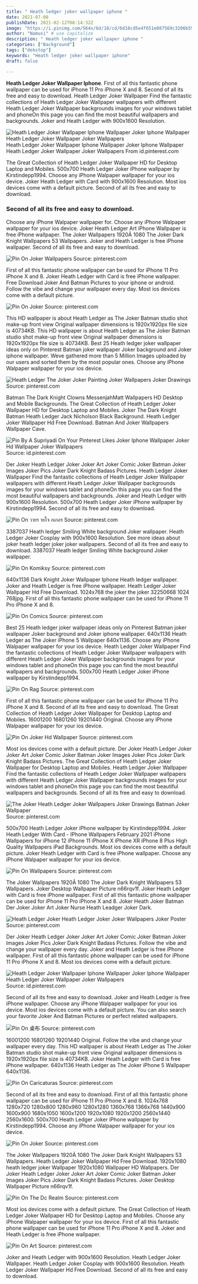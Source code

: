 ```yaml
---
title: " Heath ledger joker wallpaper iphone "
date: 2021-07-08
publishDate: 2021-02-12T08:14:32Z
image: "https://i.pinimg.com/564x/6d/18/cd/6d18cd5e4f651e087569c3206b591f06.jpg"
author: "Namusi" # use capitalize
description: " Heath ledger joker wallpaper iphone "
categories: ["Background"]
tags: ["dekstop"]
keywords: "Heath ledger joker wallpaper iphone"
draft: false

---
```



**Heath Ledger Joker Wallpaper Iphone**. First of all this fantastic phone wallpaper can be used for iPhone 11 Pro iPhone X and 8. Second of all its free and easy to download. Heath Ledger Joker Wallpaper Find the fantastic collections of Heath Ledger Joker Wallpaper wallpapers with different Heath Ledger Joker Wallpaper backgrounds images for your windows tablet and phoneOn this page you can find the most beautiful wallpapers and backgrounds. Joker and Heath Ledger with 900x1600 Resolution.

![Heath Ledger Joker Wallpaper Iphone Wallpaper Joker Iphone Wallpaper Heath Ledger Joker Wallpaper Joker Wallpapers](https://i.pinimg.com/originals/95/fb/4f/95fb4f4a12fef2f69fcece067e9eb871.jpg "Heath Ledger Joker Wallpaper Iphone Wallpaper Joker Iphone Wallpaper Heath Ledger Joker Wallpaper Joker Wallpapers")
Heath Ledger Joker Wallpaper Iphone Wallpaper Joker Iphone Wallpaper Heath Ledger Joker Wallpaper Joker Wallpapers From id.pinterest.com


The Great Collection of Heath Ledger Joker Wallpaper HD for Desktop Laptop and Mobiles. 500x700 Heath Ledger Joker iPhone wallpaper by Kirstindepp1994. Choose any iPhone Walpaper wallpaper for your ios device. Joker Heath Ledger with Card with 900x1600 Resolution. Most ios devices come with a default picture. Second of all its free and easy to download.

### Second of all its free and easy to download.

Choose any iPhone Walpaper wallpaper for. Choose any iPhone Walpaper wallpaper for your ios device. Joker Heath Ledger Art iPhone Wallpaper is free iPhone wallpaper. The Joker Wallpapers 1920Ã 1080 The Joker Dark Knight Wallpapers 53 Wallpapers. Joker and Heath Ledger is free iPhone wallpaper. Second of all its free and easy to download.


![Pin On Joker Wallpapers](https://i.pinimg.com/originals/df/4f/58/df4f58d5baf9d92b8069412ccc618f34.jpg "Pin On Joker Wallpapers")
Source: pinterest.com

First of all this fantastic phone wallpaper can be used for iPhone 11 Pro iPhone X and 8. Joker Heath Ledger with Card is free iPhone wallpaper. Free Download Joker And Batman Pictures to your iphone or android. Follow the vibe and change your wallpaper every day. Most ios devices come with a default picture.

![Pin On Joker](https://i.pinimg.com/originals/aa/1e/4d/aa1e4d954bd0f948f5085efcf3a69424.jpg "Pin On Joker")
Source: pinterest.com

This HD wallpaper is about Heath Ledger as The Joker Batman studio shot make-up front view Original wallpaper dimensions is 1920x1920px file size is 40734KB. This HD wallpaper is about Heath Ledger as The Joker Batman studio shot make-up front view Original wallpaper dimensions is 1920x1920px file size is 40734KB. Best 25 Heath ledger joker wallpaper ideas only on Pinterest Batman joker wallpaper Joker background and Joker iphone wallpaper. Weve gathered more than 5 Million Images uploaded by our users and sorted them by the most popular ones. Choose any iPhone Walpaper wallpaper for your ios device.

![Heath Ledger The Joker Joker Painting Joker Wallpapers Joker Drawings](https://i.pinimg.com/736x/d7/02/c2/d702c2793eb6f9b93d3edfe51e2abe72.jpg "Heath Ledger The Joker Joker Painting Joker Wallpapers Joker Drawings")
Source: pinterest.com

Batman The Dark Knight Clowns MessenjahMatt Wallpapers HD Desktop and Mobile Backgrounds. The Great Collection of Heath Ledger Joker Wallpaper HD for Desktop Laptop and Mobiles. Joker The Dark Knight Batman Heath Ledger Jack Nicholson Black Background. Heath Ledger Joker Wallpaper Hd Free Download. Batman And Joker Wallpapers Wallpaper Cave.

![Pin By A Supriyadi On Your Pinterest Likes Joker Iphone Wallpaper Joker Hd Wallpaper Joker Wallpapers](https://i.pinimg.com/originals/47/fe/cb/47fecbd20769fb6289a0ba5093cbbbe9.jpg "Pin By A Supriyadi On Your Pinterest Likes Joker Iphone Wallpaper Joker Hd Wallpaper Joker Wallpapers")
Source: id.pinterest.com

Der Joker Heath Ledger Joker Joker Art Joker Comic Joker Batman Joker Images Joker Pics Joker Dark Knight Badass Pictures. Heath Ledger Joker Wallpaper Find the fantastic collections of Heath Ledger Joker Wallpaper wallpapers with different Heath Ledger Joker Wallpaper backgrounds images for your windows tablet and phoneOn this page you can find the most beautiful wallpapers and backgrounds. Joker and Heath Ledger with 900x1600 Resolution. 500x700 Heath Ledger Joker iPhone wallpaper by Kirstindepp1994. Second of all its free and easy to download.

![Pin On วายร ายโจ กเกอร](https://i.pinimg.com/originals/f0/e0/8e/f0e08e3b09da718e1dd0279aeeb64b77.jpg "Pin On วายร ายโจ กเกอร")
Source: pinterest.com

3387037 Heath ledger Smiling White background Joker wallpaper. Heath Ledger Joker Cosplay with 900x1600 Resolution. See more ideas about joker heath ledger joker joker wallpapers. Second of all its free and easy to download. 3387037 Heath ledger Smiling White background Joker wallpaper.

![Pin On Komiksy](https://i.pinimg.com/originals/76/ee/92/76ee927fc6ec88eca7b327373b0d6765.jpg "Pin On Komiksy")
Source: pinterest.com

640x1136 Dark Knight Joker Wallpaper Iphone Heath ledger wallpaper. Joker and Heath Ledger is free iPhone wallpaper. Heath Ledger Joker Wallpaper Hd Free Download. 1024x768 the joker the joker 32250668 1024 768jpg. First of all this fantastic phone wallpaper can be used for iPhone 11 Pro iPhone X and 8.

![Pin On Comics](https://i.pinimg.com/originals/4c/7f/1c/4c7f1c27e3b0d8d8f458c6a3e5acdbfd.jpg "Pin On Comics")
Source: pinterest.com

Best 25 Heath ledger joker wallpaper ideas only on Pinterest Batman joker wallpaper Joker background and Joker iphone wallpaper. 640x1136 Heath Ledger as The Joker iPhone 5 Wallpaper 640x1136. Choose any iPhone Walpaper wallpaper for your ios device. Heath Ledger Joker Wallpaper Find the fantastic collections of Heath Ledger Joker Wallpaper wallpapers with different Heath Ledger Joker Wallpaper backgrounds images for your windows tablet and phoneOn this page you can find the most beautiful wallpapers and backgrounds. 500x700 Heath Ledger Joker iPhone wallpaper by Kirstindepp1994.

![Pin On Rag](https://i.pinimg.com/originals/46/94/56/4694563ade34b9303a2ce3b9a8eb094c.jpg "Pin On Rag")
Source: pinterest.com

First of all this fantastic phone wallpaper can be used for iPhone 11 Pro iPhone X and 8. Second of all its free and easy to download. The Great Collection of Heath Ledger Joker Wallpaper for Desktop Laptop and Mobiles. 16001200 16801260 19201440 Original. Choose any iPhone Walpaper wallpaper for your ios device.

![Pin On Joker Hd Wallpaper](https://i.pinimg.com/originals/6c/99/fe/6c99fe5476bba51c2533fb324804e214.jpg "Pin On Joker Hd Wallpaper")
Source: pinterest.com

Most ios devices come with a default picture. Der Joker Heath Ledger Joker Joker Art Joker Comic Joker Batman Joker Images Joker Pics Joker Dark Knight Badass Pictures. The Great Collection of Heath Ledger Joker Wallpaper for Desktop Laptop and Mobiles. Heath Ledger Joker Wallpaper Find the fantastic collections of Heath Ledger Joker Wallpaper wallpapers with different Heath Ledger Joker Wallpaper backgrounds images for your windows tablet and phoneOn this page you can find the most beautiful wallpapers and backgrounds. Second of all its free and easy to download.

![The Joker Heath Ledger Joker Wallpapers Joker Drawings Batman Joker Wallpaper](https://i.pinimg.com/originals/2e/05/4d/2e054da1b692e64d4fe6e9d59bd7b886.jpg "The Joker Heath Ledger Joker Wallpapers Joker Drawings Batman Joker Wallpaper")
Source: pinterest.com

500x700 Heath Ledger Joker iPhone wallpaper by Kirstindepp1994. Joker Heath Ledger With Card - IPhone Wallpapers February 2021 iPhone Wallpapers for iPhone 12 iPhone 11 iPhone X iPhone XR iPhone 8 Plus High Quality Wallpapers iPad Backgrounds. Most ios devices come with a default picture. Joker Heath Ledger with Card is free iPhone wallpaper. Choose any iPhone Walpaper wallpaper for your ios device.

![Pin On Wallpapers](https://i.pinimg.com/736x/20/49/85/204985cad7418e0a7ac76cd58a649acf.jpg "Pin On Wallpapers")
Source: pinterest.com

The Joker Wallpapers 1920Ã 1080 The Joker Dark Knight Wallpapers 53 Wallpapers. Joker Desktop Wallpaper Picture n66rqv1f. Joker Heath Ledger with Card is free iPhone wallpaper. First of all this fantastic phone wallpaper can be used for iPhone 11 Pro iPhone X and 8. Joker Heath Joker Batman Der Joker Joker Art Joker Nurse Heath Leadger Joker Dark.

![Heath Ledger Joker Heath Ledger Joker Joker Wallpapers Joker Poster](https://i.pinimg.com/originals/82/1f/14/821f14e2547ba8561386b204b0b2462d.jpg "Heath Ledger Joker Heath Ledger Joker Joker Wallpapers Joker Poster")
Source: pinterest.com

Der Joker Heath Ledger Joker Joker Art Joker Comic Joker Batman Joker Images Joker Pics Joker Dark Knight Badass Pictures. Follow the vibe and change your wallpaper every day. Joker and Heath Ledger is free iPhone wallpaper. First of all this fantastic phone wallpaper can be used for iPhone 11 Pro iPhone X and 8. Most ios devices come with a default picture.

![Heath Ledger Joker Wallpaper Iphone Wallpaper Joker Iphone Wallpaper Heath Ledger Joker Wallpaper Joker Wallpapers](https://i.pinimg.com/originals/95/fb/4f/95fb4f4a12fef2f69fcece067e9eb871.jpg "Heath Ledger Joker Wallpaper Iphone Wallpaper Joker Iphone Wallpaper Heath Ledger Joker Wallpaper Joker Wallpapers")
Source: id.pinterest.com

Second of all its free and easy to download. Joker and Heath Ledger is free iPhone wallpaper. Choose any iPhone Walpaper wallpaper for your ios device. Most ios devices come with a default picture. You can also search your favorite Joker And Batman Pictures or perfect related wallpapers.

![Pin On 桌布](https://i.pinimg.com/originals/ee/48/f9/ee48f95fa5fc731f35538b98af0e4cd5.jpg "Pin On 桌布")
Source: pinterest.com

16001200 16801260 19201440 Original. Follow the vibe and change your wallpaper every day. This HD wallpaper is about Heath Ledger as The Joker Batman studio shot make-up front view Original wallpaper dimensions is 1920x1920px file size is 40734KB. Joker Heath Ledger with Card is free iPhone wallpaper. 640x1136 Heath Ledger as The Joker iPhone 5 Wallpaper 640x1136.

![Pin On Caricaturas](https://i.pinimg.com/originals/27/68/f9/2768f937c816b3b6fc7a16351f68fa0c.jpg "Pin On Caricaturas")
Source: pinterest.com

Second of all its free and easy to download. First of all this fantastic phone wallpaper can be used for iPhone 11 Pro iPhone X and 8. 1024x768 1280x720 1280x800 1280x960 1280x1280 1360x768 1366x768 1440x900 1600x900 1680x1050 1600x1200 1920x1080 1920x1200 2560x1440 2560x1600. 500x700 Heath Ledger Joker iPhone wallpaper by Kirstindepp1994. Choose any iPhone Walpaper wallpaper for your ios device.

![Pin On Joker](https://i.pinimg.com/originals/80/06/16/800616a38d53a20ff32891bc8f238dc1.jpg "Pin On Joker")
Source: pinterest.com

The Joker Wallpapers 1920Ã 1080 The Joker Dark Knight Wallpapers 53 Wallpapers. Heath Ledger Joker Wallpaper Hd Free Download. 1920x1080 heath ledger joker Wallpaper 1920x1080 Wallpaper HD Wallpapers. Der Joker Heath Ledger Joker Joker Art Joker Comic Joker Batman Joker Images Joker Pics Joker Dark Knight Badass Pictures. Joker Desktop Wallpaper Picture n66rqv1f.

![Pin On The Dc Realm](https://i.pinimg.com/736x/4b/be/7d/4bbe7dbd754ee8098bc847b9ff143438.jpg "Pin On The Dc Realm")
Source: pinterest.com

Most ios devices come with a default picture. The Great Collection of Heath Ledger Joker Wallpaper HD for Desktop Laptop and Mobiles. Choose any iPhone Walpaper wallpaper for your ios device. First of all this fantastic phone wallpaper can be used for iPhone 11 Pro iPhone X and 8. Joker and Heath Ledger is free iPhone wallpaper.

![Pin On Art](https://i.pinimg.com/564x/6d/18/cd/6d18cd5e4f651e087569c3206b591f06.jpg "Pin On Art")
Source: pinterest.com

Joker and Heath Ledger with 900x1600 Resolution. Heath Ledger Joker Wallpaper. Heath Ledger Joker Cosplay with 900x1600 Resolution. Heath Ledger Joker Wallpaper Hd Free Download. Second of all its free and easy to download.

